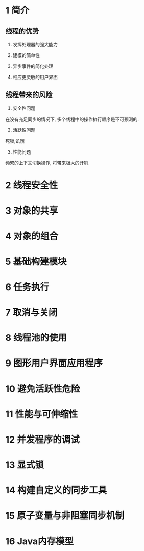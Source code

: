 # 1 简介

## 线程的优势

1. 发挥处理器的强大能力

2. 建模的简单性

3. 异步事件的简化处理

4. 相应更灵敏的用户界面

## 线程带来的风险

1. 安全性问题

在没有充足同步的情况下, 多个线程中的操作执行顺序是不可预测的.

2. 活跃性问题

死锁,饥饿

3. 性能问题

频繁的上下文切换操作, 将带来极大的开销.


# 2 线程安全性

# 3 对象的共享

# 4 对象的组合

# 5 基础构建模块

# 6 任务执行

# 7 取消与关闭

# 8 线程池的使用

# 9 图形用户界面应用程序

# 10 避免活跃性危险

# 11 性能与可伸缩性

# 12 并发程序的调试

# 13 显式锁

# 14 构建自定义的同步工具

# 15 原子变量与非阻塞同步机制

# 16 Java内存模型


